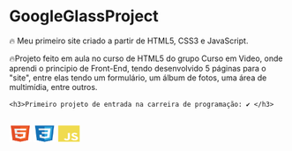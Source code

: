 # GoogleGlassProject
<html>
  <body>
    <p>🔥 Meu primeiro site criado a partir de HTML5, CSS3 e JavaScript.</>
    <p>🔥Projeto feito em aula no curso de HTML5 do grupo Curso em Video, onde aprendi o principio de Front-End, tendo desenvolvido 5 páginas para o "site", entre elas tendo um formulário, um álbum de fotos, uma área de multimídia, entre outros.</p>

    <h3>Primeiro projeto de entrada na carreira de programação: ✔️ </h3>
<div style="display: inline_block"><br>
		<img align="center" alt="HTML5-icon" height="30" width="40" src="https://raw.githubusercontent.com/devicons/devicon/master/icons/html5/html5-original.svg"/>
	 <img align="center" alt="CSS-icon" height="30" width="40" src="https://raw.githubusercontent.com/devicons/devicon/master/icons/css3/css3-original.svg">
	<img align="center" alt="Js-icon" height="30" width="40" src="https://raw.githubusercontent.com/devicons/devicon/master/icons/javascript/javascript-plain.svg">
	  </div>
    </body>
  </html>
